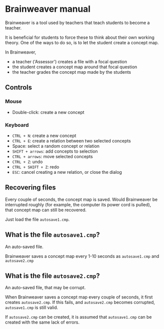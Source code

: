 # Brainweaver manual

Brainweaver is a tool used by teachers that teach students to become
a teacher. 

It is beneficial for students to force these to think about
their own working theory. One of the ways to do so, is to
let the student create a concept map.

In Brainweaver,

 * a teacher ('Assessor') creates a file with a focal question
 * the student creates a concept map around that focal question
 * the teacher grades the concept map made by the students

## Controls



### Mouse

 * Double-click: create a new concept

### Keyboard

 * `CTRL + N`: create a new concept
 * `CTRL + E`: create a relation between two selected concepts
 * Space: select a random concept or relation
 * `SHIFT + arrows`: add concepts to selection
 * `CTRL + arrows`: move selected concepts
 * `CTRL + Z`: undo
 * `CTRL + SHIFT + Z`: redo
 * `ESC`: cancel creating a new relation, or close the dialog

## Recovering files

Every couple of seconds, the concept map is saved. 
Would Brainweaver be interrupted roughly (for example,
the computer its power cord is pulled), that concept map
can still be recovered. 

Just load the file `autosave1.cmp`.

## What is the file `autosave1.cmp`?

An auto-saved file.

Brainweaver saves a concept map every 1-10 seconds
as `autosave1.cmp` and `autosave2.cmp`

## What is the file `autosave2.cmp`?

An auto-saved file, that may be corrupt.

When Brainweaver saves a concept map every couple of seconds,
it first creates `autosave2.cmp`. If this fails, and `autosave2.cmp`
becomes corrupted, `autosave1.cmp` is still valid.

If `autosave2.cmp` can be created, it is assumed that `autosave1.cmp`
can be created with the same lack of errors.
